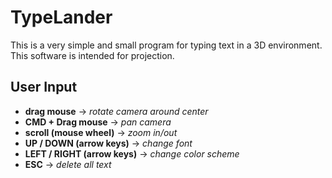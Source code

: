 # TypeLander
This is a very simple and small program for typing text in a 3D environment. This software is intended for projection.

## User Input
* **drag mouse** → _rotate camera around center_
* **CMD + Drag mouse** → _pan camera_
* **scroll (mouse wheel)** → _zoom in/out_
* **UP / DOWN (arrow keys)** → _change font_
* **LEFT / RIGHT (arrow keys)** → _change color scheme_
* **ESC** → _delete all text_

